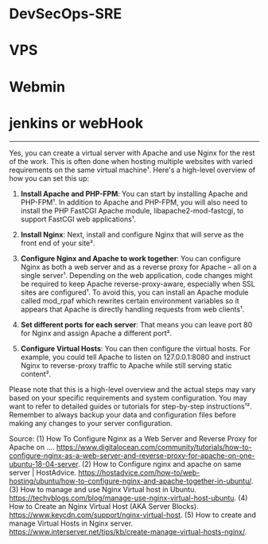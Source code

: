 # DevSecOps-SRE
# VPS
# Webmin
# jenkins or webHook
---
Yes, you can create a virtual server with Apache and use Nginx for the rest of the work. This is often done when hosting multiple websites with varied requirements on the same virtual machine¹. Here's a high-level overview of how you can set this up:

1. **Install Apache and PHP-FPM**: You can start by installing Apache and PHP-FPM¹. In addition to Apache and PHP-FPM, you will also need to install the PHP FastCGI Apache module, libapache2-mod-fastcgi, to support FastCGI web applications¹.

2. **Install Nginx**: Next, install and configure Nginx that will serve as the front end of your site².

3. **Configure Nginx and Apache to work together**: You can configure Nginx as both a web server and as a reverse proxy for Apache – all on a single server¹. Depending on the web application, code changes might be required to keep Apache reverse-proxy-aware, especially when SSL sites are configured¹. To avoid this, you can install an Apache module called mod_rpaf which rewrites certain environment variables so it appears that Apache is directly handling requests from web clients¹.

4. **Set different ports for each server**: That means you can leave port 80 for Nginx and assign Apache a different port².

5. **Configure Virtual Hosts**: You can then configure the virtual hosts. For example, you could tell Apache to listen on 127.0.0.1:8080 and instruct Nginx to reverse-proxy traffic to Apache while still serving static content².

Please note that this is a high-level overview and the actual steps may vary based on your specific requirements and system configuration. You may want to refer to detailed guides or tutorials for step-by-step instructions¹². Remember to always backup your data and configuration files before making any changes to your server configuration.

Source:
(1) How To Configure Nginx as a Web Server and Reverse Proxy for Apache on .... https://www.digitalocean.com/community/tutorials/how-to-configure-nginx-as-a-web-server-and-reverse-proxy-for-apache-on-one-ubuntu-18-04-server.
(2) How to Configure nginx and apache on same server | HostAdvice. https://hostadvice.com/how-to/web-hosting/ubuntu/how-to-configure-nginx-and-apache-together-in-ubuntu/.
(3) How to manage and use Nginx Virtual host in Ubuntu. https://techvblogs.com/blog/manage-use-nginx-virtual-host-ubuntu.
(4) How to Create an Nginx Virtual Host (AKA Server Blocks). https://www.keycdn.com/support/nginx-virtual-host.
(5) How to create and manage Virtual Hosts in Nginx server. https://www.interserver.net/tips/kb/create-manage-virtual-hosts-nginx/.

